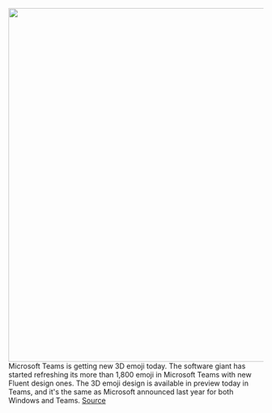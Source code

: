 <img src='https://cdn.vox-cdn.com/thumbor/lqJi19mE_iHcoy5JwnH6MUi4Cu8=/0x0:1650x550/1200x800/filters:focal(693x143:957x407)/cdn.vox-cdn.com/uploads/chorus_image/image/70511083/KaushalMehtaLYNC_1_1644856360366.0.png' width='700px' /><br/>
Microsoft Teams is getting new 3D emoji today. The software giant has started refreshing its more than 1,800 emoji in Microsoft Teams with new Fluent design ones. The 3D emoji design is available in preview today in Teams, and it's the same as Microsoft announced last year for both Windows and Teams.
<a href='https://www.theverge.com/2022/2/15/22934720/microsoft-teams-3d-emoji-fluent-design'> Source <a/>
